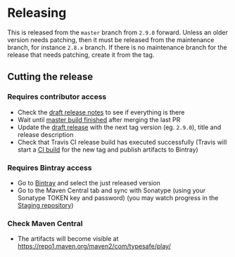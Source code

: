 # Releasing

This is released from the `master` branch from `2.9.0` forward. Unless an older version needs patching, then it must be released from the maintenance branch, for instance `2.8.x` branch. If there is no maintenance branch for the release that needs patching, create it from the tag.

## Cutting the release

### Requires contributor access

- Check the [draft release notes](https://github.com/playframework/play-json/releases) to see if everything is there
- Wait until [master build finished](https://travis-ci.com/github/playframework/play-json/builds) after merging the last PR
- Update the [draft release](https://github.com/playframework/play-json/releases) with the next tag version (eg. `2.9.0`), title and release description
- Check that Travis CI release build has executed successfully (Travis will start a [CI build](https://travis-ci.com/github/playframework/play-json/builds) for the new tag and publish artifacts to Bintray)

### Requires Bintray access

- Go to [Bintray](https://bintray.com/playframework/maven/play-json) and select the just released version
- Go to the Maven Central tab and sync with Sonatype (using your Sonatype TOKEN key and password) (you may watch progress in the [Staging repository](https://oss.sonatype.org/#stagingRepositories))

### Check Maven Central

- The artifacts will become visible at https://repo1.maven.org/maven2/com/typesafe/play/ 
